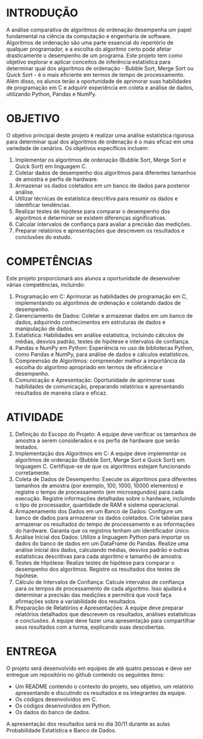 # INTRODUÇÃO
A análise comparativa de algoritmos de ordenação desempenha um papel fundamental na ciência da computação e engenharia de software. Algoritmos de ordenação são uma parte essencial do repertório de qualquer programador, e a escolha do algoritmo certo pode afetar drasticamente o desempenho de um programa. Este projeto tem como objetivo explorar e aplicar conceitos de inferência estatística para determinar qual dos algoritmos de ordenação - Bubble Sort, Merge Sort ou Quick Sort - é o mais eficiente em termos de tempo de processamento. Além disso, os alunos terão a oportunidade de aprimorar suas habilidades de programação em C e adquirir experiência em coleta e análise de dados, utilizando Python, Pandas e NumPy.
# OBJETIVO
O objetivo principal deste projeto é realizar uma análise estatística rigorosa para determinar qual dos algoritmos de ordenação é o mais eficaz em uma variedade de cenários. Os objetivos específicos incluem:
  1. Implementar os algoritmos de ordenação (Bubble Sort, Merge Sort e Quick Sort) em linguagem C.
  2. Coletar dados de desempenho dos algoritmos para diferentes tamanhos de amostra e perfis de hardware.
  3. Armazenar os dados coletados em um banco de dados para posterior análise.
  4. Utilizar técnicas de estatística descritiva para resumir os dados e identificar tendências.
  5. Realizar testes de hipótese para comparar o desempenho dos algoritmos e
determinar se existem diferenças significativas.
  6. Calcular intervalos de confiança para avaliar a precisão das medições.
  7. Preparar relatórios e apresentações que descrevem os resultados e conclusões do estudo.
# COMPETÊNCIAS
  Este projeto proporcionará aos alunos a oportunidade de desenvolver várias competências, incluindo:
  1. Programação em C: Aprimorar as habilidades de programação em C, implementando os algoritmos de ordenação e coletando dados de desempenho.
  2. Gerenciamento de Dados: Coletar e armazenar dados em um banco de dados, adquirindo conhecimentos em estruturas de dados e manipulação de dados.
  3. Estatística: Habilidades em análise estatística, incluindo cálculos de médias, desvios padrão, testes de hipótese e intervalos de confiança.
  4. Pandas e NumPy em Python: Experiência no uso de bibliotecas Python, como Pandas e NumPy, para análise de dados e cálculos estatísticos.
  5. Compreensão de Algoritmos: compreender melhor a importância da escolha do algoritmo apropriado em termos de eficiência e desempenho.
  6. Comunicação e Apresentação: Oportunidade de aprimorar suas habilidades de comunicação, preparando relatórios e apresentando resultados de maneira clara e eficaz.
# ATIVIDADE
  1. Definição do Escopo do Projeto:
  A equipe deve verificar os tamanhos de amostra a serem considerados e os perfis de hardware que serão testados.
  2. Implementação dos Algoritmos em C:
  A equipe deve implementar os algoritmos de ordenação (Bubble Sort, Merge Sort e Quick Sort) em linguagem C. Certifique-se de que os algoritmos estejam funcionando corretamente.
  3. Coleta de Dados de Desempenho:
  Execute os algoritmos para diferentes tamanhos de amostra (por exemplo, 100, 1000, 10000 elementos) e registre o tempo de processamento (em microsegundos) para cada execução.
  Registre informações detalhadas sobre o hardware, incluindo o tipo de processador, quantidade de RAM e sistema operacional.
  4. Armazenamento dos Dados em um Banco de Dados:
  Configure um banco de dados para armazenar os dados coletados.
  Crie tabelas para armazenar os resultados do tempo de processamento e as informações do hardware. Garanta que os registros tenham um identificador único.
  5. Análise Inicial dos Dados:
  Utilize a linguagem Python para importar os dados do banco de dados em um DataFrame do Pandas.
  Realize uma análise inicial dos dados, calculando médias, desvios padrão e outras estatísticas descritivas para cada algoritmo e tamanho de amostra.
  6. Testes de Hipótese:
  Realize testes de hipótese para comparar o desempenho dos algoritmos. Registre os resultados dos testes de hipótese.
  7. Cálculo de Intervalos de Confiança:
  Calcule intervalos de confiança para os tempos de processamento de cada algoritmo. Isso ajudará a determinar a precisão das medições e permitirá que você faça afirmações sobre a variabilidade dos resultados.
  8. Preparação de Relatórios e Apresentações:
  A equipe deve preparar relatórios detalhados que descrevem os resultados, análises estatísticas e conclusões.
  A equipe deve fazer uma apresentação para compartilhar seus resultados com a turma, explicando suas descobertas.
  # ENTREGA
  O projeto será desenvolvido em equipes de até quatro pessoas e deve ser
  entregue um repositório no github contendo os seguintes itens:
  
  - Um README contendo o contexto do projeto, seu objetivo, um relatório apresentando e discutindo os resultados e os integrantes da equipe.
  -  Os códigos desenvolvidos em C.
  - Os códigos desenvolvidos em Python.
  - Os dados do banco de dados.

  A apresentação dos resultados será no dia 30/11 durante as aulas Probabilidade Estatística e Banco de Dados.
